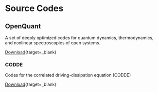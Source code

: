 # Source Codes

## OpenQuant

A set of deeply optimized codes for quantum dynamics, thermodynamics, and nonlinear spectroscopies of open systems.

[Download](https://github.com/hou-dao/OpenQuant){target=_blank}

### CODDE

Codes for the correlated driving-dissipation equation (CODDE)

[Download](https://github.com/Wang-Yao-USTC/CODDE){target=_blank}

